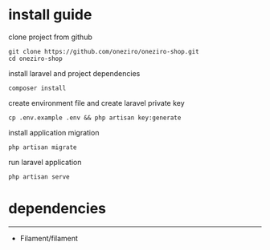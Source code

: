# install guide

clone project from github

```
git clone https://github.com/oneziro/oneziro-shop.git 
cd oneziro-shop
```

install laravel and project dependencies
```
composer install
```
create environment file and create laravel private key
```
cp .env.example .env && php artisan key:generate 
```

install application migration
```
php artisan migrate
```

run laravel application
```
php artisan serve
```


# dependencies

-----

- Filament/filament
